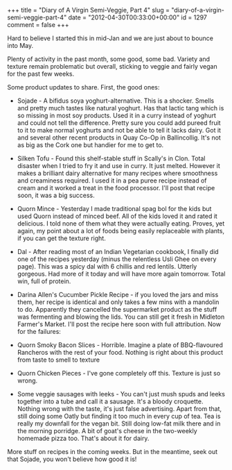 +++
title = "Diary of A Virgin Semi-Veggie, Part 4"
slug = "diary-of-a-virgin-semi-veggie-part-4"
date = "2012-04-30T00:33:00+00:00"
id = 1297
comment = false
+++

Hard to believe I started this in mid-Jan and we are just about to bounce into May.

Plenty of activity in the past month, some good, some bad. Variety and texture remain problematic but overall, sticking to veggie and fairly vegan for the past few weeks.

Some product updates to share. First, the good ones:

*   Sojade - A bifidus soya yoghurt-alternative. This is a shocker. Smells and pretty much tastes like natural yoghurt. Has that lactic tang which is so missing in most soy products. Used it in a curry instead of yoghurt and could not tell the difference. Pretty sure you could add pureed fruit to it to make normal yoghurts and not be able to tell it lacks dairy. Got it and several other recent products in Quay Co-Op in Ballincollig. It's not as big as the Cork one but handier for me to get to.
*   Silken Tofu - Found this shelf-stable stuff in Scally's in Clon. Total disaster when I tried to fry it and use in curry. It just melted. However it makes a brilliant dairy alternative for many recipes where smoothness and creaminess required. I used it in a pea puree recipe instead of cream and it worked a treat in the food processor. I'll post that recipe soon, it was a big success.
*   Quorn Mince - Yesterday I made traditional spag bol for the kids but used Quorn instead of minced beef. All of the kids loved it and rated it delicious. I told none of them what they were actually eating. Proves, yet again, my point about a lot of foods being easily replaceable with plants, if you can get the texture right.
*   Dal - After reading most of an Indian Vegetarian cookbook, I finally did one of the recipes yesterday (minus the relentless Usli Ghee on every page). This was a spicy dal with 6 chillis and red lentils. Utterly gorgeous. Had more of it today and will have more again tomorrow. Total win, full of protein.
*   Darina Allen's Cucumber Pickle Recipe - if you loved the jars and miss them, her recipe is identical and only takes a few mins with a mandolin to do. Apparently they cancelled the supermarket product as the stuff was fermenting and blowing the lids. You can still get it fresh in Midleton Farmer's Market. I'll post the recipe here soon with full attribution.
Now for the failures:

*   Quorn Smoky Bacon Slices - Horrible. Imagine a plate of BBQ-flavoured Rancheros with the rest of your food. Nothing is right about this product from taste to smell to texture
*   Quorn Chicken Pieces - I've gone completely off this. Texture is just so wrong.
*   Some veggie sausages with leeks - You can't just mush spuds and leeks together into a tube and call it a sausage. It's a bloody croquette. Nothing wrong with the taste, it's just false advertising.
Apart from that, still doing some Oatly but finding it too much in every cup of tea. Tea is really my downfall for the vegan bit. Still doing low-fat milk there and in the morning porridge. A bit of goat's cheese in the two-weekly homemade pizza too. That's about it for dairy.

More stuff on recipes in the coming weeks. But in the meantime, seek out that Sojade, you won't believe how good it is!

&nbsp;
